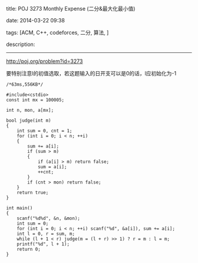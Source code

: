 title: POJ 3273 Monthly Expense (二分&最大化最小值)

date: 2014-03-22 09:38

tags: [ACM, C++, codeforces, 二分, 算法, ]

description: 

---
[ http://poj.org/problem?id=3273 ](http://poj.org/problem?id=3273)

  


要特别注意l的初值选取，若这题输入的日开支可以是0的话，l应初始化为-1 
    
    
    /*63ms,556KB*/
    
    #include<cstdio>
    const int mx = 100005;
    
    int n, mon, a[mx];
    
    bool judge(int m)
    {
    	int sum = 0, cnt = 1;
    	for (int i = 0; i < n; ++i)
    	{
    		sum += a[i];
    		if (sum > m)
    		{
    			if (a[i] > m) return false;
    			sum = a[i];
    			++cnt;
    		}
    		if (cnt > mon) return false;
    	}
    	return true;
    }
    
    int main()
    {
    	scanf("%d%d", &n, &mon);
    	int sum = 0;
    	for (int i = 0; i < n; ++i) scanf("%d", &a[i]), sum += a[i];
    	int l = 0, r = sum, m;
    	while (l + 1 < r) judge(m = (l + r) >> 1) ? r = m : l = m;
    	printf("%d", l + 1);
    	return 0;
    }
    

  

